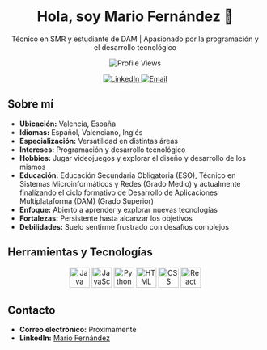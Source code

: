<h1 align="center">Hola, soy Mario Fernández 👋</h1>
<p align="center">Técnico en SMR y estudiante de DAM | Apasionado por la programación y el desarrollo tecnológico</p>

<p align="center">
    <img src="https://komarev.com/ghpvc/?username=mario-fernandez&style=plastic&color=blueviolet" alt="Profile Views"/>
</p>

<p align="center">
    <a href="https://www.linkedin.com/in/mario-fern%C3%A1ndez-9417502a1/" target="_blank">
        <img src="https://img.shields.io/static/v1?style=for-the-badge&message=LinkedIn&color=0A66C2&logo=LinkedIn&logoColor=FFFFFF&label=" alt="LinkedIn" />
    </a>
    <a href="mailto:PROXIMAMENTE" target="_blank">
        <img src="https://img.shields.io/static/v1?style=for-the-badge&message=Gmail&color=EA4335&logo=Gmail&logoColor=FFFFFF&label=" alt="Email" />
    </a>
</p>

## Sobre mí

- **Ubicación:** Valencia, España
- **Idiomas:** Español, Valenciano, Inglés
- **Especialización:** Versatilidad en distintas áreas
- **Intereses:** Programación y desarrollo tecnológico
- **Hobbies:** Jugar videojuegos y explorar el diseño y desarrollo de los mismos
- **Educación:** Educación Secundaria Obligatoria (ESO), Técnico en Sistemas Microinformáticos y Redes (Grado Medio) y actualmente finalizando el ciclo formativo de Desarrollo de Aplicaciones Multiplataforma (DAM) (Grado Superior)
- **Enfoque:** Abierto a aprender y explorar nuevas tecnologías
- **Fortalezas:** Persistente hasta alcanzar los objetivos
- **Debilidades:** Suelo sentirme frustrado con desafíos complejos

## Herramientas y Tecnologías

<p align="center">
    <img src="https://cdn.jsdelivr.net/gh/devicons/devicon/icons/java/java-original.svg" width="40" height="40" alt="Java" />
    <img src="https://cdn.jsdelivr.net/gh/devicons/devicon/icons/javascript/javascript-original.svg" width="40" height="40" alt="JavaScript" />
    <img src="https://cdn.jsdelivr.net/gh/devicons/devicon/icons/python/python-original.svg" width="40" height="40" alt="Python" />
    <img src="https://cdn.jsdelivr.net/gh/devicons/devicon/icons/html5/html5-original.svg" width="40" height="40" alt="HTML" />
    <img src="https://cdn.jsdelivr.net/gh/devicons/devicon/icons/css3/css3-plain-wordmark.svg" width="40" height="40" alt="CSS" />
    <img src="https://cdn.jsdelivr.net/gh/devicons/devicon/icons/react/react-original.svg" width="40" height="40" alt="React" />
</p>

## Contacto

- **Correo electrónico:** Próximamente
- **LinkedIn:** [Mario Fernández](https://www.linkedin.com/in/mario-fern%C3%A1ndez-9417502a1/)

<!-- Última edición: 18/01/2024 -->

